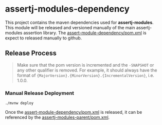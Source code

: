 # assertj-modules-dependency

This project contains the maven dependencies used for **assertj-modules**.  
This module will be released and versioned manually of the main 
assertj-modules assertion library.  The [assert-module-dependency/pom.xml](pom.xml)
is expect to released manually to github.

## Release Process

> Make sure that the pom version is incremented and the `-SNAPSHOT` or any
> other qualifier is removed.  For example, it should always have the format 
> of `{MajorVersion}.{MinorVersion}.{IncrementalVersion}`, i.e. 1.0.0. 

### Manual Release Deployment

```shell script
./mvnw deploy
```

Once the [assert-module-dependency/pom.xml](pom.xml) is released, it can be referenced
by the [assertj-modules-parent/pom.xml](../pom.xml).